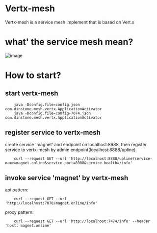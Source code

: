 # Vertx-mesh
Vertx-mesh is a service mesh implement that is based on Vert.x


# what' the service mesh mean?
![image](https://github.com/dinstone/vertx-mesh/wiki/images/mesh.png)

# How to start?
## start vertx-mesh
```
    java -Dconfig.file=config.json com.dinstone.mesh.vertx.ApplicationActivator
    java -Dconfig.file=config-7074.json com.dinstone.mesh.vertx.ApplicationActivator
```

## register service to vertx-mesh
create service 'magnet' and endpoint on localhost:8988, then register service to vertx-mesh by admin endpoint(localhost:8888/upline).
```
    curl --request GET --url 'http://localhost:8888/upline?service-name=magnet.online&service-port=8988&service-health=/info'
```

## invoke service 'magnet' by vertx-mesh
api pattern:
```
    curl --request GET --url 'http://localhost:7070/magnet.online/info'
```

proxy pattern:
```
    curl --request GET --url 'http://localhost:7474/info' --header 'host: magnet.online'
```



